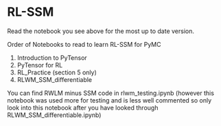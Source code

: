 # RL-SSM

Read the notebook you see above for the most up to date version.

Order of Notebooks to read to learn RL-SSM for PyMC

1. Introduction to PyTensor
2. PyTensor for RL
3. RL_Practice (section 5 only)
4. RLWM_SSM_differentiable

You can find RWLM minus SSM code in rlwm_testing.ipynb (however this notebook was used more for testing and is less well commented so only look into this notebook after you have looked through RLWM_SSM_differentiable.ipynb)

